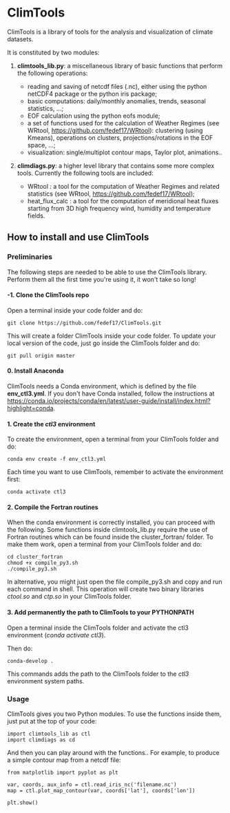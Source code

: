 # ClimTools

ClimTools is a library of tools for the analysis and visualization of climate datasets.

It is constituted by two modules:
1) **climtools_lib.py**: a miscellaneous library of basic functions that perform the following operations:
     - reading and saving of netcdf files (.nc), either using the python netCDF4 package or the python iris package;
     - basic computations: daily/monthly anomalies, trends, seasonal statistics, ...;
     - EOF calculation using the python eofs module;
     - a set of functions used for the calculation of Weather Regimes (see WRtool, https://github.com/fedef17/WRtool): clustering (using Kmeans), operations on clusters, projections/rotations in the EOF space, ...;
     - visualization: single/multiplot contour maps, Taylor plot, animations..

2) **climdiags.py**: a higher level library that contains some more complex tools. Currently the following tools are included:
     - WRtool : a tool for the computation of Weather Regimes and related statistics (see WRtool, https://github.com/fedef17/WRtool);
     - heat_flux_calc : a tool for the computation of meridional heat fluxes starting from 3D high frequency wind, humidity and temperature fields.

## How to install and use ClimTools

### Preliminaries
The following steps are needed to be able to use the ClimTools library. Perform them all the first time you're using it, it won't take so long!

#### -1. Clone the ClimTools repo
Open a terminal inside your code folder and do:
```
git clone https://github.com/fedef17/ClimTools.git
```

This will create a folder ClimTools inside your code folder.
To update your local version of the code, just go inside the ClimTools folder and do:
```
git pull origin master
```

#### 0. Install Anaconda
ClimTools needs a Conda environment, which is defined by the file **env_ctl3.yml**. If you don't have Conda installed, follow the instructions at https://conda.io/projects/conda/en/latest/user-guide/install/index.html?highlight=conda.

#### 1. Create the *ctl3* environment
To create the environment, open a terminal from your ClimTools folder and do:
```
conda env create -f env_ctl3.yml
```
Each time you want to use ClimTools, remember to activate the environment first:
```
conda activate ctl3
```

#### 2. Compile the Fortran routines
When the conda environment is correctly installed, you can proceed with the following.
Some functions inside climtools_lib.py require the use of Fortran routines which can be found inside the cluster_fortran/ folder. To make them work, open a terminal from your ClimTools folder and do:
```
cd cluster_fortran
chmod +x compile_py3.sh
./compile_py3.sh
```

In alternative, you might just open the file compile_py3.sh and copy and run each command in shell.
This operation will create two binary libraries *ctool.so* and *ctp.so* in your ClimTools folder.

#### 3. Add permanently the path to ClimTools to your PYTHONPATH
Open a terminal inside the ClimTools folder and activate the ctl3 environment (*conda activate ctl3*).

Then do:
```
conda-develop .
```
This commands adds the path to the ClimTools folder to the *ctl3* environment system paths.

### Usage

ClimTools gives you two Python modules. To use the functions inside them, just put at the top of your code:
```
import climtools_lib as ctl
import climdiags as cd
```

And then you can play around with the functions.. For example, to produce a simple contour map from a netcdf file:
```
from matplotlib import pyplot as plt

var, coords, aux_info = ctl.read_iris_nc('filename.nc')
map = ctl.plot_map_contour(var, coords['lat'], coords['lon'])

plt.show()
```
